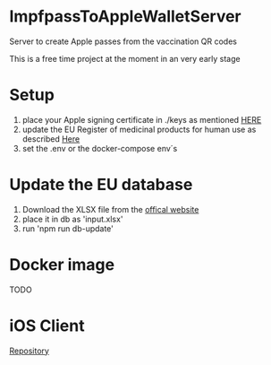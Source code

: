 # ImpfpassToAppleWalletServer
Server to create Apple passes from the vaccination QR codes

This is a free time project at the moment in an very early stage


# Setup

1. place your Apple signing certificate in ./keys as mentioned [HERE](https://github.com/walletpass/pass-js/blob/master/README.md#get-your-certificates)
2. update the EU Register of medicinal products for human use as described [Here](https://github.com/Nils-witt/ImpfpassToAppleWalletServer/blob/main/README.md#update-the-eu-database)
3. set the .env or the docker-compose env´s


# Update the EU database

1. Download the XLSX file from the [offical website](https://ec.europa.eu/health/documents/community-register/html/reg_hum_act.htm?sort=n)
2. place it in db as 'input.xlsx'
3. run 'npm run db-update'

# Docker image
TODO

# iOS Client

[Repository](https://github.com/Nils-witt/VacxPass-iOS)